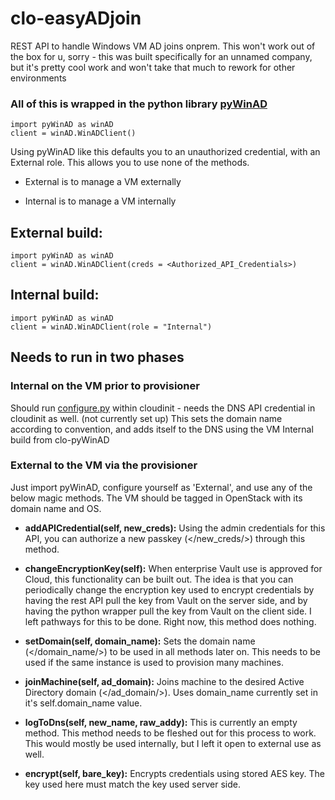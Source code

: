 # clo-easyADjoin
REST API to handle Windows VM AD joins onprem. This won't work out of the box for u, sorry - this was built specifically for an unnamed company, but it's pretty cool work and won't take that much to rework for other environments


### All of this is wrapped in the python library [pyWinAD](https://github.com/gjbsaiia/clo-pyWinAD)

    import pyWinAD as winAD
    client = winAD.WinADClient()

Using pyWinAD like this defaults you to an unauthorized credential, with an External role. This allows you to use none of the methods.

* External is to manage a VM externally

* Internal is to manage a VM internally
    
## External build:

    import pyWinAD as winAD
    client = winAD.WinADClient(creds = <Authorized_API_Credentials>)

## Internal build:

    import pyWinAD as winAD
    client = winAD.WinADClient(role = "Internal")
    
## Needs to run in two phases

### Internal on the VM prior to provisioner
Should run [configure.py](https://github.com/gjbsaiia/easyADjoin/blob/master/internal_config/configure.py) within cloudinit - needs the DNS API credential in cloudinit as well. (not currently set up)
This sets the domain name according to convention, and adds itself to the DNS using the VM Internal build from clo-pyWinAD

### External to the VM via the provisioner
Just import pyWinAD, configure yourself as 'External', and use any of the below magic methods. The VM should be tagged in
OpenStack with its domain name and OS.

* **addAPICredential(self, new_creds):**
    Using the admin credentials for this API, you can authorize a new passkey (</new_creds/>) through this method.

* **changeEncryptionKey(self):**
    When enterprise Vault use is approved for Cloud, this functionality can be built out. The idea is that you 
    can periodically change the encryption key used to encrypt credentials by having the rest API pull the key
    from Vault on the server side, and by having the python wrapper pull the key from Vault on the client side.
    I left pathways for this to be done. Right now, this method does nothing.

* **setDomain(self, domain_name):**
    Sets the domain name (</domain_name/>) to be used in all methods later on. This needs to be used if the same
    instance is used to provision many machines.

* **joinMachine(self, ad_domain):**
    Joins machine to the desired Active Directory domain (</ad_domain/>). Uses domain_name currently set in it's
    self.domain_name value.

* **logToDns(self, new_name, raw_addy):**
    This is currently an empty method. This method needs to be fleshed out for this process to work. This would
    mostly be used internally, but I left it open to external use as well.

* **encrypt(self, bare_key):**
    Encrypts credentials using stored AES key. The key used here must match the key used server side.
